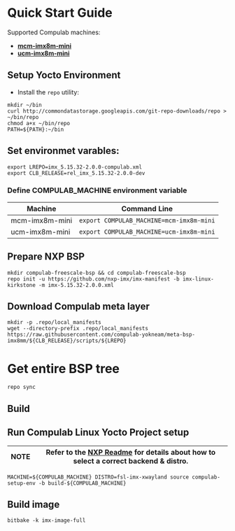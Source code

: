 # Quick Start Guide

Supported Compulab machines:
* [**mcm-imx8m-mini**](https://www.compulab.com/products/computer-on-modules/mcm-imx8m-mini-nxp-i-mx-8m-mini-solder-down-som-system-on-module)
* [**ucm-imx8m-mini**](https://www.compulab.com/products/computer-on-modules/ucm-imx8m-mini-nxp-i-mx-8m-mini-som-system-on-module-computer)

## Setup Yocto Environment

* Install the `repo` utility:
```
mkdir ~/bin
curl http://commondatastorage.googleapis.com/git-repo-downloads/repo > ~/bin/repo
chmod a+x ~/bin/repo
PATH=${PATH}:~/bin
```
## Set environmet varables:
```
export LREPO=imx_5.15.32-2.0.0-compulab.xml
export CLB_RELEASE=rel_imx_5.15.32-2.0.0-dev
```
### Define COMPULAB_MACHINE environment variable
|Machine|Command Line|
|---|---|
|mcm-imx8m-mini|```export COMPULAB_MACHINE=mcm-imx8m-mini```
|ucm-imx8m-mini|```export COMPULAB_MACHINE=ucm-imx8m-mini```

## Prepare NXP BSP
```
mkdir compulab-freescale-bsp && cd compulab-freescale-bsp
repo init -u https://github.com/nxp-imx/imx-manifest -b imx-linux-kirkstone -m imx-5.15.32-2.0.0.xml
```
## Download Compulab meta layer
```
mkdir -p .repo/local_manifests
wget --directory-prefix .repo/local_manifests https://raw.githubusercontent.com/compulab-yokneam/meta-bsp-imx8mm/${CLB_RELEASE}/scripts/${LREPO}
```
# Get entire BSP tree
```
repo sync
```
## Build
## Run Compulab Linux Yocto Project setup
|NOTE|Refer to the [NXP Readme](https://github.com/nxp-imx/meta-imx/blob/kirkstone-5.15.32-2.0.0/README) for details about how to select a correct backend & distro.|
|---|---|
```
MACHINE=${COMPULAB_MACHINE} DISTRO=fsl-imx-xwayland source compulab-setup-env -b build-${COMPULAB_MACHINE}
```
## Build image
```
bitbake -k imx-image-full
```
